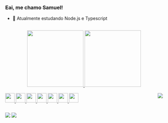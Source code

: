 ### Eai, me chamo Samuel!


- 🌱 Atualmente estudando Node.js e Typescript

##

  
<div align="center">
  <a href="https://github.com/Samuel-1210">
  <img height="180em" src="https://github-readme-stats.vercel.app/api?username=Samuel-1210&show_icons=true&theme=dark&include_all_commits=true&count_private=true"/>
  <img height="180em" src="https://github-readme-stats.vercel.app/api/top-langs/?username=Samuel-1210&layout=compact&langs_count=7&theme=dark"/>
</div>


<div style="display: inline_block"><br>
<img height="30" widht="40" src="https://cdn.jsdelivr.net/gh/devicons/devicon/icons/html5/html5-original.svg" />
<img height="30" widht="40" src="https://cdn.jsdelivr.net/gh/devicons/devicon/icons/css3/css3-original.svg" />
<img height="30" widht="40" src="https://cdn.jsdelivr.net/gh/devicons/devicon/icons/javascript/javascript-plain.svg" />
<img height="30" widht="40" src="https://cdn.jsdelivr.net/gh/devicons/devicon/icons/typescript/typescript-plain.svg" />
<img height="30" widht="40" src="https://cdn.jsdelivr.net/gh/devicons/devicon/icons/nodejs/nodejs-original.svg" />
<img height="30" widht="40" src="https://cdn.jsdelivr.net/gh/devicons/devicon/icons/mysql/mysql-original-wordmark.svg" />
<img height="30" widht="40" src="https://cdn.jsdelivr.net/gh/devicons/devicon/icons/visualstudio/visualstudio-plain.svg" />
<img heigth="20" widht="20" align="right" src="https://c.tenor.com/NG07YcciMC4AAAAC/izuku-midoriya-headbang.gif">
  

##
<div> 
  
  <a href="https://www.linkedin.com/in/samueldos-santos/" target="_blank"><img src="https://img.shields.io/badge/-LinkedIn-%230077B5?style=for-the-badge&logo=linkedin&logoColor=white" target="_blank"></a> 
 <a href = "mailto:samuka2568@gmail.com"><img src="https://img.shields.io/badge/-Gmail-%23333?style=for-the-badge&logo=gmail&logoColor=white" target="_blank"></a>
 
 
</div>

</div>

